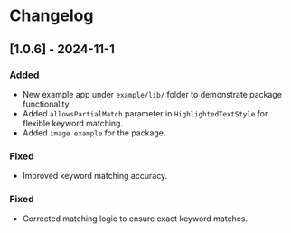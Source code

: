 # Changelog

## [1.0.6] - 2024-11-1
### Added
- New example app under `example/lib/` folder to demonstrate package functionality.
- Added `allowsPartialMatch` parameter in `HighlightedTextStyle` for flexible keyword matching.
- Added `image example` for the package.

### Fixed
- Improved keyword matching accuracy.

### Fixed
- Corrected matching logic to ensure exact keyword matches.